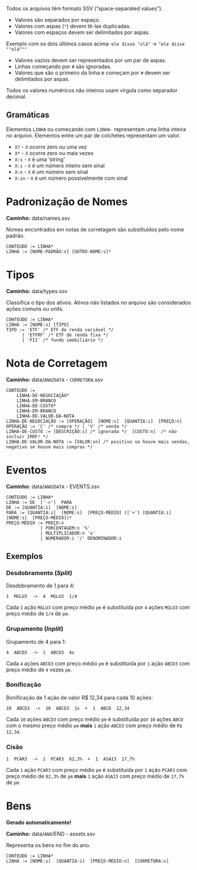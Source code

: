 Todos os arquivos têm formato SSV (“space-separated values”).
* Valores são separados por espaço.
* Valores com aspas (`"`) devem tê-las duplicadas.
* Valores com espaços devem ser delimitados por aspas.

Exemplo com os dois últimos casos acima: `ele disse "olá"` -> `"ele disse ""olá"""`
* Valores vazios devem ser representados por um par de aspas.
* Linhas começando por `#` são ignoradas.
* Valores que são o primeiro da linha e começam por `#` devem ser delimitados por aspas.

Todos os valores numéricos não inteiros usam vírgula como separador decimal.

## Gramáticas
Elementos `LINHA` ou começando com `LINHA-` representam uma linha inteira no arquivo.
Elementos entre um par de colchetes representam um valor.
* `X?` - `X` ocorre zero ou uma vez
* `X*` - `X` ocorre zero ou mais vezes
* `X:s` - `X` é uma ‘string’
* `X:i` - `X` é um número inteiro sem sinal
* `X:n` - `X` é um número sem sinal
* `X:sn` - `X` é um número possivelmente com sinal

# Padronização de Nomes
**Caminho:** data/names.ssv

Nomes encontrados em notas de corretagem são substituídos pelo nome padrão. 

```
CONTEÚDO := LINHA*
LINHA := [NOME-PADRÃO:s] [OUTRO-NOME:s]*
```

# Tipos
**Caminho:** data/types.ssv

Classifica o tipo dos ativos. Ativos não listados no arquivo são considerados ações comuns ou units.

```
CONTEÚDO := LINHA*
LINHA := [NOME:s] [TIPO]
TIPO := 'ETF' /* ETF de renda variável */
      | 'ETFRF' /* ETF de renda fixa */
      | 'FII' /* fundo imobiliário */
```

# Nota de Corretagem
**Caminho:** data/`ANO`/`DATA` - `CORRETORA`.ssv

```
CONTEÚDO :=
    LINHA-DE-NEGOCIAÇÃO*
    LINHA-EM-BRANCO
    LINHA-DE-CUSTO*
    LINHA-EM-BRANCO
    LINHA-DE-VALOR-DA-NOTA
LINHA-DE-NEGOCIAÇÃO := [OPERAÇÃO]  [NOME:s]  [QUANTIA:i]  [PREÇO:n]
OPERAÇÃO := 'C' /* compra */ | 'V' /* venda */
LINHA-DE-CUSTO := [DESCRIÇÃO:s] /* ignorada */  [CUSTO:n]  /* não incluir IRRF! */
LINHA-DE-VALOR-DA-NOTA := [VALOR:sn] /* positivo se houve mais vendas, negativo se houve mais compras */
```

# Eventos
**Caminho:** data/`ANO`/`DATA` - EVENTS.ssv

```
CONTEÚDO := LINHA*
LINHA := DE  ['->']  PARA
DE := [QUANTIA:i]  [NOME:s]
PARA := [QUANTIA:i]  [NOME:s]  [PREÇO-MÉDIO] (['+'] [QUANTIA:i]  [NOME:s]  [PREÇO-MÉDIO])*
PREÇO-MÉDIO := PREÇO:n
             | PORCENTAGEM:n '%'
             | MULTIPLICADOR:n 'x'
             | NUMERADOR:i '/' DENOMINADOR:i
```

## Exemplos
### Desdobramento (_Split_)
Desdobramento de 1 para 4:
```
1  MGLU3  ->  4  MGLU3  1/4
```
Cada `1` ação `MGLU3` com preço médio `pm` é substituída por `4` ações `MGLU3` com preço médio de `1/4` de `pm`.

### Grupamento (_Inplit_)
Grupamento de 4 para 1:
```
4  ABCD3  ->  1  ABCD3  4x
```
Cada `4` ações `ABCD3` com preço médio `pm` é substituída por `1` ação `ABCD3` com preço médio de `4` vezes `pm`.

### Bonificação
Bonificação de 1 ação de valor R$ 12,34 para cada 10 ações:
```
10  ABCD3  ->  10  ABCD3  1x  +  1  ABCD  12,34
```
Cada `10` ações `ABCD3` com preço médio `pm` é substituída por `10` ações `ABCD` com o mesmo preço médio `pm`
**mais** `1` ação `ABCD3` com preço médio de `R$ 12,34`.

### Cisão
```
1  PCAR3  ->  1  PCAR3  82,3%  +  1  ASAI3  17,7%
```
Cada `1` ação `PCAR3` com preço médio `pm` é substituída por `1` ação `PCAR3` com preço médio de `82,3%` de `pm`
**mais** `1` ação `ASAI3` com preço médio de `17,7%` de `pm`.

# Bens
**Gerado automaticamente!**

**Caminho:** data/`ANO`/END - assets.ssv

Representa os bens no fim do ano.
```
CONTEÚDO := LINHA*
LINHA := [NOME:s]  [QUANTIA:i]  [PREÇO-MÉDIO:n]  [CORRETORA:s]
```
